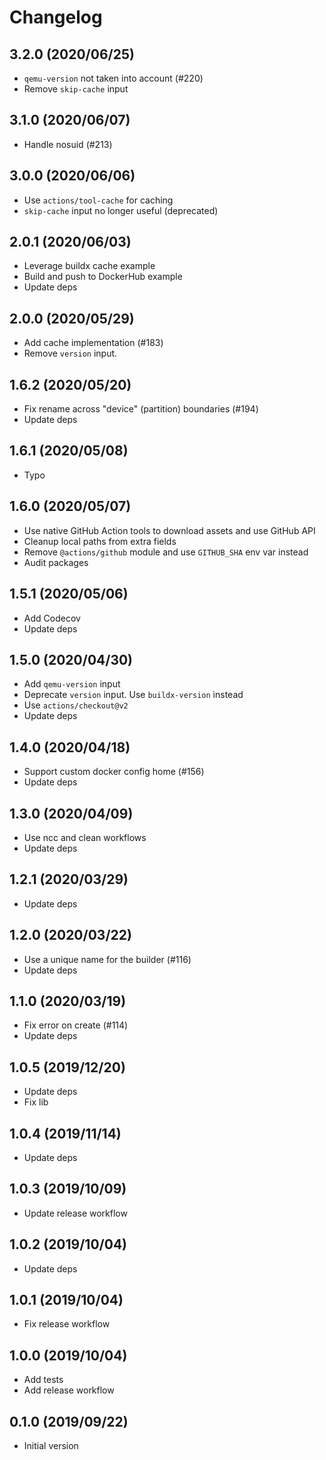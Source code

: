# Changelog

## 3.2.0 (2020/06/25)

* `qemu-version` not taken into account (#220)
* Remove `skip-cache` input

## 3.1.0 (2020/06/07)

* Handle nosuid (#213)

## 3.0.0 (2020/06/06)

* Use `actions/tool-cache` for caching
* `skip-cache` input no longer useful (deprecated)

## 2.0.1 (2020/06/03)

* Leverage buildx cache example
* Build and push to DockerHub example
* Update deps

## 2.0.0 (2020/05/29)

* Add cache implementation (#183)
* Remove `version` input.

## 1.6.2 (2020/05/20)

* Fix rename across "device" (partition) boundaries (#194)
* Update deps

## 1.6.1 (2020/05/08)

* Typo

## 1.6.0 (2020/05/07)

* Use native GitHub Action tools to download assets and use GitHub API
* Cleanup local paths from extra fields
* Remove `@actions/github` module and use `GITHUB_SHA` env var instead
* Audit packages

## 1.5.1 (2020/05/06)

* Add Codecov
* Update deps

## 1.5.0 (2020/04/30)

* Add `qemu-version` input
* Deprecate `version` input. Use `buildx-version` instead
* Use `actions/checkout@v2`
* Update deps

## 1.4.0 (2020/04/18)

* Support custom docker config home (#156)
* Update deps

## 1.3.0 (2020/04/09)

* Use ncc and clean workflows
* Update deps

## 1.2.1 (2020/03/29)

* Update deps

## 1.2.0 (2020/03/22)

* Use a unique name for the builder (#116)
* Update deps

## 1.1.0 (2020/03/19)

* Fix error on create (#114)
* Update deps

## 1.0.5 (2019/12/20)

* Update deps
* Fix lib

## 1.0.4 (2019/11/14)

* Update deps

## 1.0.3 (2019/10/09)

* Update release workflow

## 1.0.2 (2019/10/04)

* Update deps

## 1.0.1 (2019/10/04)

* Fix release workflow

## 1.0.0 (2019/10/04)

* Add tests
* Add release workflow

## 0.1.0 (2019/09/22)

* Initial version
